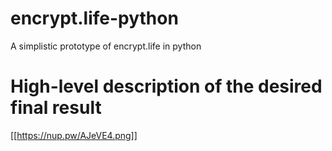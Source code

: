 # encrypt.life-python
A simplistic prototype of encrypt.life in python

# High-level description of the desired final result
[[https://nup.pw/AJeVE4.png]]
